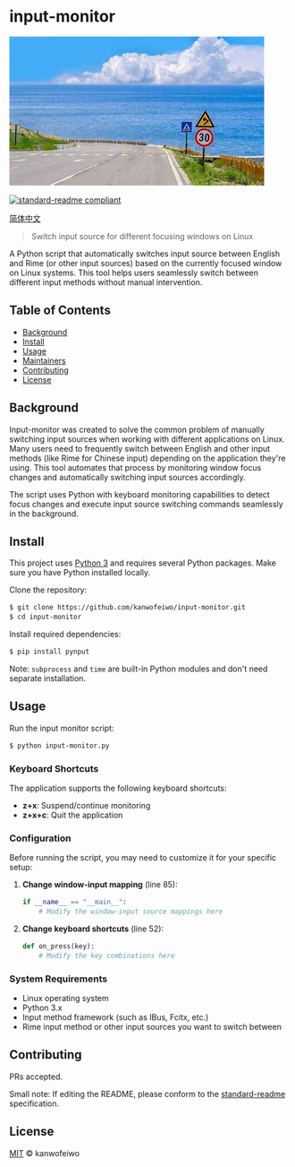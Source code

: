# input-monitor

![项目横幅](./OIP-C.jpeg)

[![standard-readme compliant](https://img.shields.io/badge/readme%20style-standard-brightgreen.svg?style=flat-square)](https://github.com/RichardLitt/standard-readme)

[简体中文](README.zh-CN.md)

> Switch input source for different focusing windows on Linux

A Python script that automatically switches input source between English and Rime (or other input sources) based on the currently focused window on Linux systems. This tool helps users seamlessly switch between different input methods without manual intervention.

## Table of Contents

- [Background](#background)
- [Install](#install)
- [Usage](#usage)
- [Maintainers](#maintainers)
- [Contributing](#contributing)
- [License](#license)

## Background

Input-monitor was created to solve the common problem of manually switching input sources when working with different applications on Linux. Many users need to frequently switch between English and other input methods (like Rime for Chinese input) depending on the application they're using. This tool automates that process by monitoring window focus changes and automatically switching input sources accordingly.

The script uses Python with keyboard monitoring capabilities to detect focus changes and execute input source switching commands seamlessly in the background.

## Install

This project uses [Python 3](https://python.org) and requires several Python packages. Make sure you have Python installed locally.

Clone the repository:

```sh
$ git clone https://github.com/kanwofeiwo/input-monitor.git
$ cd input-monitor
```

Install required dependencies:

```sh
$ pip install pynput
```

Note: `subprocess` and `time` are built-in Python modules and don't need separate installation.

## Usage

Run the input monitor script:

```sh
$ python input-monitor.py
```

### Keyboard Shortcuts

The application supports the following keyboard shortcuts:

- **z+x**: Suspend/continue monitoring
- **z+x+c**: Quit the application

### Configuration

Before running the script, you may need to customize it for your specific setup:

1. **Change window-input mapping** (line 85): 
   ```python
   if __name__ == "__main__":
       # Modify the window-input source mappings here
   ```

2. **Change keyboard shortcuts** (line 52):
   ```python
   def on_press(key):
       # Modify the key combinations here
   ```

### System Requirements

- Linux operating system
- Python 3.x
- Input method framework (such as IBus, Fcitx, etc.)
- Rime input method or other input sources you want to switch between


## Contributing

PRs accepted.

Small note: If editing the README, please conform to the [standard-readme](https://github.com/RichardLitt/standard-readme) specification.

## License

[MIT](LICENSE) © kanwofeiwo
